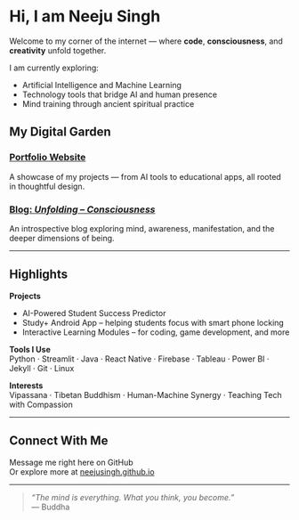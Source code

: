 # Hi, I am Neeju Singh

Welcome to my corner of the internet — where **code**, **consciousness**, and **creativity** unfold together.

I am currently exploring:
- Artificial Intelligence and Machine Learning  
- Technology tools that bridge AI and human presence  
- Mind training through ancient spiritual practice

## My Digital Garden

### [Portfolio Website](https://neejusingh.github.io/)
A showcase of my projects — from AI tools to educational apps, all rooted in thoughtful design.

### [Blog: *Unfolding – Consciousness*](https://neejusingh.github.io/blog/)
An introspective blog exploring mind, awareness, manifestation, and the deeper dimensions of being.

---

## Highlights

**Projects**  
- AI-Powered Student Success Predictor  
- Study+ Android App – helping students focus with smart phone locking  
- Interactive Learning Modules – for coding, game development, and more  

**Tools I Use**  
Python · Streamlit · Java · React Native · Firebase · Tableau · Power BI · Jekyll · Git · Linux

**Interests**  
Vipassana · Tibetan Buddhism · Human-Machine Synergy · Teaching Tech with Compassion

---

## Connect With Me

Message me right here on GitHub  
Or explore more at [neejusingh.github.io](https://neejusingh.github.io)

---

> _“The mind is everything. What you think, you become.”_  
> — Buddha
